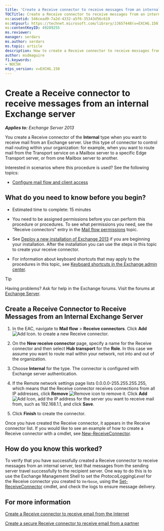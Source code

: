 ```yaml
---
title: 'Create a Receive connector to receive messages from an internal Exchange server'
TOCTitle: Create a Receive connector to receive messages from an internal Exchange server
ms:assetid: 546cead9-7a2d-4332-a5f6-35343d56c619
ms:mtpsurl: https://technet.microsoft.com/library/JJ657448(v=EXCHG.150)
ms:contentKeyID: 49289255
ms.reviewer: 
manager: serdars
ms.author: serdars
ms.topic: article
description: How to create a Receive connector to receive messages from an internal Exchange server
author: msdmaguire
f1.keywords:
- NOCSH
mtps_version: v=EXCHG.150
---
```


# Create a Receive connector to receive messages from an internal Exchange server

_**Applies to:** Exchange Server 2013_

You create a Receive connector of the **Internal** type when you want to receive mail from an Exchange server. Use this type of connector to control mail routing within your organization: for example, when you want to route mail from the Transport service on a Mailbox server to a specific Edge Transport server, or from one Mailbox server to another.

Interested in scenarios where this procedure is used? See the following topics:

- [Configure mail flow and client access](configure-mail-flow-and-client-access-exchange-2013-help.md)

## What do you need to know before you begin?

- Estimated time to complete: 15 minutes

- You need to be assigned permissions before you can perform this procedure or procedures. To see what permissions you need, see the "Receive connectors" entry in the [Mail flow permissions](mail-flow-permissions-exchange-2013-help.md) topic.

- See [Deploy a new installation of Exchange 2013](deploy-a-new-installation-of-exchange-2013-exchange-2013-help.md) if you are beginning your installation. After the installation you can use the steps in this topic to create your receive connector.

- For information about keyboard shortcuts that may apply to the procedures in this topic, see [Keyboard shortcuts in the Exchange admin center](keyboard-shortcuts-in-the-exchange-admin-center-2013-help.md).

> [!TIP]
> Having problems? Ask for help in the Exchange forums. Visit the forums at [Exchange Server](https://social.technet.microsoft.com/forums/office/home?category=exchangeserver).

## Create a Receive Connector to Receive Messages from an Internal Exchange Server

1. In the EAC, navigate to **Mail flow** \> **Receive connectors**. Click **Add** ![Add Icon.](images/JJ218640.c1e75329-d6d7-4073-a27d-498590bbb558(EXCHG.150).gif "Add Icon") to create a new Receive connector.

2. On the **New receive connector** page, specify a name for the Receive connector and then select **Hub transport** for the **Role**. In this case we assume you want to route mail within your network, not into and out of the organization.

3. Choose **Internal** for the type. The connector is configured with Exchange server authentication.

4. If the Remote network settings page lists 0.0.0.0-255.255.255.255, which means that the Receive connector receives connections from all IP addresses, click **Remove** ![Remove icon](images/Dd362328.479b6ced-8d64-4277-a725-f17fea202b28(EXCHG.150).gif "Remove icon") to remove it. Click **Add** ![Add Icon](images/JJ218640.c1e75329-d6d7-4073-a27d-498590bbb558(EXCHG.150).gif "Add Icon"), add the IP address for the server you want to receive mail from, such as 192.168.1.1, and click **Save**.

5. Click **Finish** to create the connector.

Once you have created the Receive connector, it appears in the Receive connector list. If you would like to see an example of how to create a Receive connector with a cmdlet, see [New-ReceiveConnector](/powershell/module/exchange/New-ReceiveConnector).

## How do you know this worked?

To verify that you have successfully created a Receive connector to receive messages from an internal server, test that messages from the sending server travel successfully to the recipient server. One way to do this is to use the Exchange Management Shell to set the *ProtocolLoggingLevel* for the Receive connector you created to `Verbose`, using the [Set-ReceiveConnector](/powershell/module/exchange/Set-ReceiveConnector) cmdlet, and check the logs to ensure message delivery.

## For more information

[Create a Receive connector to receive email from the Internet](create-a-receive-connector-to-receive-email-from-the-internet-exchange-2013-help.md)

[Create a secure Receive connector to receive email from a partner](create-a-secure-receive-connector-to-receive-email-from-a-partner-exchange-2013-help.md)